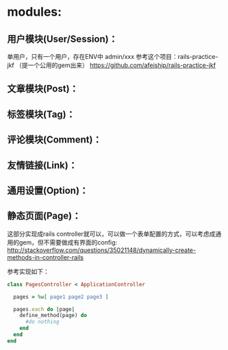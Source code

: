 # modules:
## 用户模块(User/Session)：
单用户，只有一个用户，存在ENV中
admin/xxx
参考这个项目：rails-practice-jkf （提一个公用的gem出来）
https://github.com/afeiship/rails-practice-jkf



## 文章模块(Post)：


## 标签模块(Tag)：


## 评论模块(Comment)：

## 友情链接(Link)：

## 通用设置(Option)：

## 静态页面(Page)：
这部分实现成rails controller就可以，可以做一个表单配置的方式，可以考虑成通用的gem，但不需要做成有界面的config:
http://stackoverflow.com/questions/35021148/dynamically-create-methods-in-controller-rails

参考实现如下：
```ruby
class PagesController < ApplicationController

  pages = %w[ page1 page2 page3 ]

  pages.each do |page|          
    define_method(page) do
      #do nothing
    end
  end
end
```













